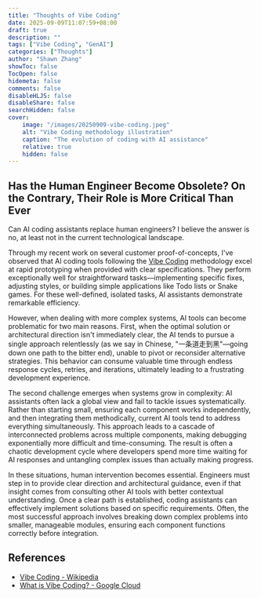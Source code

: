 ```yaml
---
title: "Thoughts of Vibe Coding"
date: 2025-09-09T11:07:59+08:00
draft: true
description: ""
tags: ["Vibe Coding", "GenAI"]
categories: ["Thoughts"]
author: "Shawn Zhang"
showToc: false
TocOpen: false
hidemeta: false
comments: false
disableHLJS: false
disableShare: false
searchHidden: false
cover:
    image: "/images/20250909-vibe-coding.jpeg"
    alt: "Vibe Coding methodology illustration"
    caption: "The evolution of coding with AI assistance"
    relative: true
    hidden: false
---
```


## Has the Human Engineer Become Obsolete? On the Contrary, Their Role is More Critical Than Ever

Can AI coding assistants replace human engineers? I believe the answer is no, at least not in the current technological landscape.

Through my recent work on several customer proof-of-concepts, I've observed that AI coding tools following the [Vibe Coding](https://en.wikipedia.org/wiki/Vibe_coding) methodology excel at rapid prototyping when provided with clear specifications. They perform exceptionally well for straightforward tasks—implementing specific fixes, adjusting styles, or building simple applications like Todo lists or Snake games. For these well-defined, isolated tasks, AI assistants demonstrate remarkable efficiency.

However, when dealing with more complex systems, AI tools can become problematic for two main reasons. First, when the optimal solution or architectural direction isn't immediately clear, the AI tends to pursue a single approach relentlessly (as we say in Chinese, "一条道走到黑"—going down one path to the bitter end), unable to pivot or reconsider alternative strategies. This behavior can consume valuable time through endless response cycles, retries, and iterations, ultimately leading to a frustrating development experience.

The second challenge emerges when systems grow in complexity: AI assistants often lack a global view and fail to tackle issues systematically. Rather than starting small, ensuring each component works independently, and then integrating them methodically, current AI tools tend to address everything simultaneously. This approach leads to a cascade of interconnected problems across multiple components, making debugging exponentially more difficult and time-consuming. The result is often a chaotic development cycle where developers spend more time waiting for AI responses and untangling complex issues than actually making progress.

In these situations, human intervention becomes essential. Engineers must step in to provide clear direction and architectural guidance, even if that insight comes from consulting other AI tools with better contextual understanding. Once a clear path is established, coding assistants can effectively implement solutions based on specific requirements. Often, the most successful approach involves breaking down complex problems into smaller, manageable modules, ensuring each component functions correctly before integration.

## References

- [Vibe Coding - Wikipedia](https://en.wikipedia.org/wiki/Vibe_coding)
- [What is Vibe Coding? - Google Cloud](https://cloud.google.com/discover/what-is-vibe-coding)
